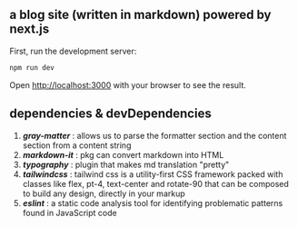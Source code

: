 ## a blog site (written in markdown) powered by next.js

First, run the development server:

```bash
npm run dev
```

Open [http://localhost:3000](http://localhost:3000) with your browser to see the result.

## dependencies & devDependencies

1. **_gray-matter_** : allows us to parse the formatter section and the content section from a content string<br>
2. **_markdown-it_** : pkg can convert markdown into HTML<br>
3. **_typography_** : plugin that makes md translation "pretty"<br>
4. **_tailwindcss_** : tailwind css is a utility-first CSS framework packed with classes like flex, pt-4, text-center and rotate-90 that can be composed to build any design, directly in your markup<br>
5. **_eslint_** : a static code analysis tool for identifying problematic patterns found in JavaScript code<br>
